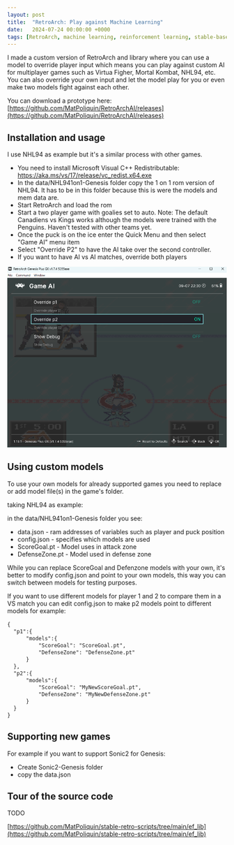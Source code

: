 ```yaml
---
layout: post
title:  "RetroArch: Play against Machine Learning"
date:   2024-07-24 00:00:00 +0000
tags: [RetroArch, machine learning, reinforcement learning, stable-baselines, stable-retro]
---
```



I made a custom version of RetroArch and library where you can use a model to override player input which means you can play against custom AI for multiplayer games such as Virtua Figher, Mortal Kombat, NHL94, etc. You can also override your own input and let the model play for you or even make two models fight against each other.

You can download a prototype here: [https://github.com/MatPoliquin/RetroArchAI/releases](https://github.com/MatPoliquin/RetroArchAI/releases)


## Installation and usage

I use NHL94 as example but it's a similar process with other games.

*   You need to install Microsoft Visual C++ Redistributable: https://aka.ms/vs/17/release/vc_redist.x64.exe
*   In the data/NHL941on1-Genesis folder copy the 1 on 1 rom version of NHL94. It has to be in this folder because this is were the models and mem data are.
*   Start RetroArch and load the rom
*   Start a two player game with goalies set to auto. Note: The default Canadiens vs Kings works although the models were trained with the Penguins. Haven't tested with other teams yet.
*   Once the puck is on the ice enter the Quick Menu and then select "Game AI" menu item
*   Select "Override P2" to have the AI take over the second controller.
*   If you want to have AI vs AI matches, override both players

![retroarch-game-ai-menu](/assets/games/retroarch-game-ai-menu.png)

## Using custom models

To use your own models for already supported games you need to replace or add model file(s) in the game's folder.

taking NHL94 as example:

in the data/NHL941on1-Genesis folder you see:

*   data.json  - ram addresses of variables such as player and puck position
*   config.json - specifies which models are used
*   ScoreGoal.pt - Model uses in attack zone
*   DefenseZone.pt - Model used in defense zone

While you can replace ScoreGoal and Defenzone models with your own, it's better to modify config.json and point to your own models, this way you can switch between models for testing purposes.

If you want to use different models for player 1 and 2 to compare them in a VS match you can edit config.json to make p2 models point to different models for example:

```
{
  "p1":{
      "models":{
          "ScoreGoal": "ScoreGoal.pt",
          "DefenseZone": "DefenseZone.pt"
      }
  },
  "p2":{
      "models":{
          "ScoreGoal": "MyNewScoreGoal.pt",
          "DefenseZone": "MyNewDefenseZone.pt"
      }
  }
}
```

## Supporting new games

For example if you want to support Sonic2 for Genesis:
-   Create Sonic2-Genesis folder
-   copy the data.json


## Tour of the source code

TODO

[https://github.com/MatPoliquin/stable-retro-scripts/tree/main/ef_lib](https://github.com/MatPoliquin/stable-retro-scripts/tree/main/ef_lib)
